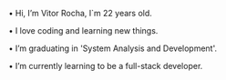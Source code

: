 • Hi, I’m Vitor Rocha, I`m 22 years old.

• I love coding and learning new things.

• I’m graduating in 'System Analysis and Development'.

• I’m currently learning to be a full-stack developer.
